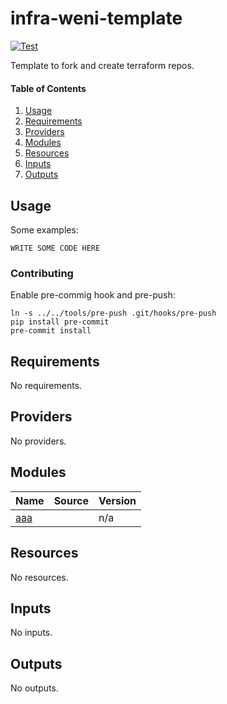 # infra-weni-template

[![Test](https://github.com/weni-ai/infra-weni-template/actions/workflows/test.yml/badge.svg?branch=main)](https://github.com/weni-ai/infra-weni-template/actions/workflows/test.yml)

Template to fork and create terraform repos.

#### Table of Contents

1. [Usage](#usage)
2. [Requirements](#requirements)
3. [Providers](#providers)
4. [Modules](#modules)
5. [Resources](#resources)
6. [Inputs](#inputs)
7. [Outputs](#outputs)

## Usage

Some examples:

```hcl
WRITE SOME CODE HERE
```

### Contributing

Enable pre-commig hook and pre-push:

```
ln -s ../../tools/pre-push .git/hooks/pre-push
pip install pre-commit
pre-commit install
```

<!-- BEGINNING OF PRE-COMMIT-TERRAFORM DOCS HOOK -->
## Requirements

No requirements.

## Providers

No providers.

## Modules

| Name | Source | Version |
|------|--------|---------|
| <a name="module_aaa"></a> [aaa](#module\_aaa) |  | n/a |

## Resources

No resources.

## Inputs

No inputs.

## Outputs

No outputs.
<!-- END OF PRE-COMMIT-TERRAFORM DOCS HOOK -->
